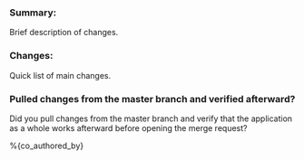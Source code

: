 ### Summary:
Brief description of changes.

### Changes:
Quick list of main changes.

### Pulled changes from the master branch and verified afterward?
Did you pull changes from the master branch and verify that the application as a whole works afterward before opening the merge request?

%{co_authored_by}
